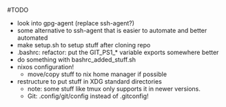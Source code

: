 #TODO

- look into gpg-agent (replace ssh-agent?)
- some alternative to ssh-agent that is easier to automate and better automated
- make setup.sh to setup stuff after cloning repo
- .bashrc: refactor: put the GIT_PS1_* variable exports somewhere better
- do something with bashrc_added_stuff.sh
- nixos configuration!
  - move/copy stuff to nix home manager if possible
- restructure to put stuff in XDG standard  directories
  - note: some stuff like tmux only supports it in newer versions.
  - Git: .config/git/config instead of .gitconfig!
